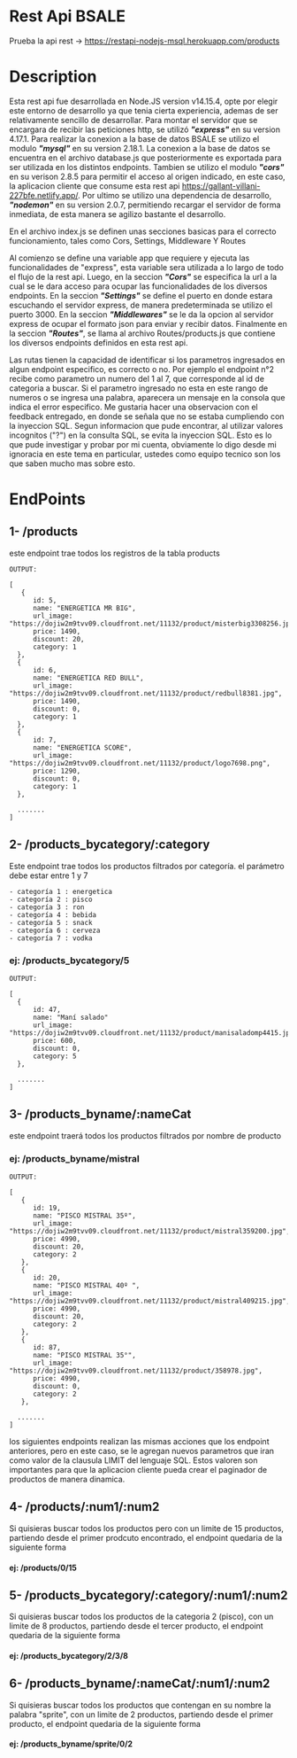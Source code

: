 # Rest Api BSALE
Prueba la api rest -> https://restapi-nodejs-msql.herokuapp.com/products

# Description

Esta rest api fue desarrollada en Node.JS version v14.15.4, opte por elegir este entorno de desarrollo ya que tenia cierta experiencia, ademas de ser relativamente sencillo de desarrollar. Para montar el servidor que se encargara de recibir las peticiones http, se utilizó ***"express"*** en su version 4.17.1. Para realizar la conexion a la base de datos
BSALE se utilizo el modulo ***"mysql"*** en su version 2.18.1. La conexion a la base de datos se encuentra en el archivo database.js que posteriormente es exportada para ser utilizada 
en los distintos endpoints. Tambien se utilizo el modulo ***"cors"*** en su verison 2.8.5 para permitir el acceso al origen indicado, en este caso, la aplicacion cliente que consume esta rest api https://gallant-villani-227bfe.netlify.app/. Por ultimo se utilizo una dependencia de desarrollo, ***"nodemon"*** en su version 2.0.7, permitiendo recargar el servidor de forma inmediata, de esta manera se agilizo bastante el desarrollo.

En el archivo index.js se definen unas secciones basicas para el correcto funcionamiento, tales como Cors, Settings, Middleware Y Routes

Al comienzo se define una variable app que requiere y ejecuta las funcionalidades de "express", esta variable sera utilizada a lo largo de todo el flujo de la rest api.
Luego, en la seccion ***"Cors"*** se especifica la url a la cual se le dara acceso para ocupar las funcionalidades de los diversos endpoints. En la seccion ***"Settings"*** se define el puerto en donde estara escuchando el servidor express, de manera predeterminada se utilizo el puerto 3000. En la seccion ***"Middlewares"*** se le da la opcion al servidor express de ocupar el formato json para enviar y recibir datos. Finalmente en la seccion ***"Routes"***, se llama al archivo Routes/products.js que contiene los diversos endpoints definidos en esta rest api.

Las rutas tienen la capacidad de identificar si los parametros ingresados en algun endpoint especifico, es correcto o no. Por ejemplo el endpoint n°2 recibe como parametro un numero del 1 al 7, que corresponde al id de categoria a buscar. Si el parametro ingresado no esta en este rango de numeros o se ingresa una palabra, aparecera un mensaje en la consola que indica el error especifico. Me gustaria hacer una observacion con el feedback entregado, en donde se señala que no se estaba cumpliendo con la inyeccion SQL. Segun informacion que pude encontrar, al utilizar valores incognitos ("?") en la consulta SQL, se evita la inyeccion SQL. Esto es lo que pude investigar y probar por mi cuenta, obviamente lo digo desde mi ignoracia en este tema en particular, ustedes como equipo tecnico son los que saben mucho mas sobre esto.

# EndPoints

## 1- /products <br/>
este endpoint trae todos los registros de la tabla products

```
OUTPUT:

[
   {
      id: 5,
      name: "ENERGETICA MR BIG",
      url_image: "https://dojiw2m9tvv09.cloudfront.net/11132/product/misterbig3308256.jpg",
      price: 1490,
      discount: 20,
      category: 1
  },
  {
      id: 6,
      name: "ENERGETICA RED BULL",
      url_image: "https://dojiw2m9tvv09.cloudfront.net/11132/product/redbull8381.jpg",
      price: 1490,
      discount: 0,
      category: 1
  },
  {
      id: 7,
      name: "ENERGETICA SCORE",
      url_image: "https://dojiw2m9tvv09.cloudfront.net/11132/product/logo7698.png",
      price: 1290,
      discount: 0,
      category: 1
  },
  
  ....... 
]
```

## 2- /products_bycategory/:category <br/>
Este endpoint trae todos los productos filtrados por categoría. el parámetro debe estar entre 1 y 7 <br/>

```
- categoría 1 : energetica 
- categoría 2 : pisco 
- categoría 3 : ron 
- categoría 4 : bebida  
- categoría 5 : snack 
- categoría 6 : cerveza 
- categoría 7 : vodka 
```


### ej: /products_bycategory/5 <br/>
```
OUTPUT:

[
  {
      id: 47,
      name: "Maní salado"
      url_image: "https://dojiw2m9tvv09.cloudfront.net/11132/product/manisaladomp4415.jpg",
      price: 600,
      discount: 0,
      category: 5
  }, 
  
  ....... 
]
```


## 3- /products_byname/:nameCat 
este endpoint traerá todos los productos filtrados por nombre de producto

### ej: /products_byname/mistral <br/>
```
OUTPUT:

[
   {
      id: 19,
      name: "PISCO MISTRAL 35º",
      url_image: "https://dojiw2m9tvv09.cloudfront.net/11132/product/mistral359200.jpg",
      price: 4990,
      discount: 20,
      category: 2
   },
   {
      id: 20,
      name: "PISCO MISTRAL 40º ",
      url_image: "https://dojiw2m9tvv09.cloudfront.net/11132/product/mistral409215.jpg",
      price: 4990,
      discount: 20,
      category: 2
   },
   {
      id: 87,
      name: "PISCO MISTRAL 35°",
      url_image: "https://dojiw2m9tvv09.cloudfront.net/11132/product/358978.jpg",
      price: 4990,
      discount: 0,
      category: 2
   },
  
  ....... 
]
```


los siguientes endpoints realizan las mismas acciones que los endpoint anteriores, pero en este caso, se le agregan nuevos parametros que iran como valor de la clausula LIMIT del lenguaje SQL. Estos valoren son importantes para que la aplicacion cliente pueda crear el paginador de productos de manera dinamica. <br/>

## 4- /products/:num1/:num2 
Si quisieras buscar todos los productos pero con un limite de 15 productos, partiendo desde el primer prodcuto encontrado, el endpoint quedaria de la siguiente forma
#### ej: /products/0/15

## 5- /products_bycategory/:category/:num1/:num2
Si quisieras buscar todos los productos de la categoria 2 (pisco), con un limite de 8 productos, partiendo desde el tercer producto, el endpoint quedaria de la siguiente forma
#### ej: /products_bycategory/2/3/8

## 6- /products_byname/:nameCat/:num1/:num2 
Si quisieras buscar todos los productos que contengan en su nombre la palabra "sprite", con un limite de 2 productos, partiendo desde el primer producto, el endpoint quedaria de la siguiente forma
#### ej: /products_byname/sprite/0/2








    

    

